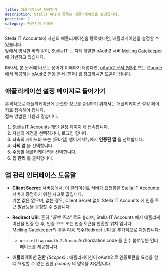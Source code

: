 ```yaml
---
title: 애플리케이션 설정하기
description: Stella API에 등록된 애플리케이션을 설정합니다.
position: 2
category: 빠른시작 가이드
---
```

Stella IT Accounts에 자신의 애플리케이션을 등록했다면, 애플리케이션을 설정할 수 있습니다.  
앞에서 명시한 바와 같이, Stella IT 는 자체 개발한 oAuth2 서버 [Meiling Gatekeeper](https://meili.ng) 에 기반하고 있습니다.  

따라서, 본 문서에 나오는 용어가 이해하기 어렵다면, [oAuth2 문서 (영어)](https://oauth.net/2/) 또는 [Google에서 제공하는 oAuth2 연동 문서](https://developers.google.com/identity/protocols/oauth2) ([영어](https://developers.google.com/identity/protocols/oauth2)) 를 참고하시면 도움이 됩니다.  

## 애플리케이션 설정 페이지로 들어가기
본격적으로 애플리케이션에 관련한 정보를 설정하기 위해서는 애플리케이션 설정 페이지로 접속해야 합니다.  
접속 방법은 다음과 같습니다.  

1. [Stella IT Accounts 개인 설정 페이지](https://accounts.stella-it.com/settings) 에 접속합니다.
2. 자신의 계정을 선택하거나, 로그인 합니다.
3. 좌측의 사이드바 또는 (모바일) 햄버거 메뉴에서 **인증된 앱** 을 선택합니다.  
4. **나의 앱** 을 선택합니다.
5. 수정할 애플리케이션을 선택합니다.
6. **앱 관리** 를 클릭합니다.  

## 앱 관리 인터페이스 도움말
* **Client Secret**: 서버등에서, 이 클라이언트 서버가 요청함을 Stella IT Accounts 서버에 증명하기 위한 시크릿 값입니다.  
  기본 값은 없으며, 없는 경우, Client Secret 없이 Stella IT Accounts 에 인증 토큰 발급등을 요청할 수 있습니다.  

* **Redirect URI**: 흔히 *"콜백 주소"* 로도 불리며, Stella IT Accounts 에서 애플리케이션을 인증 한 후, 인증 코드 또는 인증 토큰을 반환할 위치 입니다.  
  Meiling Gatekeeper의 경우 다음 특수 Redirect URI 를 추가적으로 지원합니다:  
    - `urn:ietf:wg:oauth:2.0:oob`: Authorization code 를 손수 붙여넣는 인터페이스를 제공합니다.  

* **애플리케이션 권한** _(Scopes)_ : 애플리케이션이 oAuth2 로 인증토큰을 요청을 할떄 요청할 수 있는 권한 _(scope)_ 의 영역을 지정합니다.  
